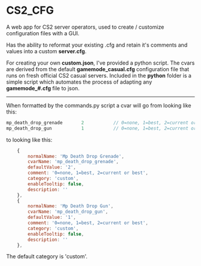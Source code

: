 # CS2_CFG
A web app for CS2 server operators, used to create / customize configuration files with a GUI.

Has the ability to reformat your existing .cfg and retain it's comments and values into a custom **server.cfg**.

For creating your own **custom.json**, I've provided a python script.
The cvars are derived from the default **gamemode_casual.cfg** configuration file that runs on fresh official CS2 casual servers.
Included in the **python** folder is a simple script which automates the process of adapting any **gamemode_#.cfg** file to json.

----------------------------------------------------------------------------------

When formatted by the commands.py script a cvar will go from looking like this:
```c
mp_death_drop_grenade       2			// 0=none, 1=best, 2=current or best
mp_death_drop_gun           1			// 0=none, 1=best, 2=current or best
```
to looking like this:
```js
    {
        normalName: 'Mp Death Drop Grenade',
        cvarName: 'mp_death_drop_grenade',
        defaultValue: '2',
        comment: '0=none, 1=best, 2=current or best',
        category: 'custom',
        enableTooltip: false,
        description: ''
    },
    {
        normalName: 'Mp Death Drop Gun',
        cvarName: 'mp_death_drop_gun',
        defaultValue: '1',
        comment: '0=none, 1=best, 2=current or best',
        category: 'custom',
        enableTooltip: false,
        description: ''
    },
```
The default category is 'custom'.
